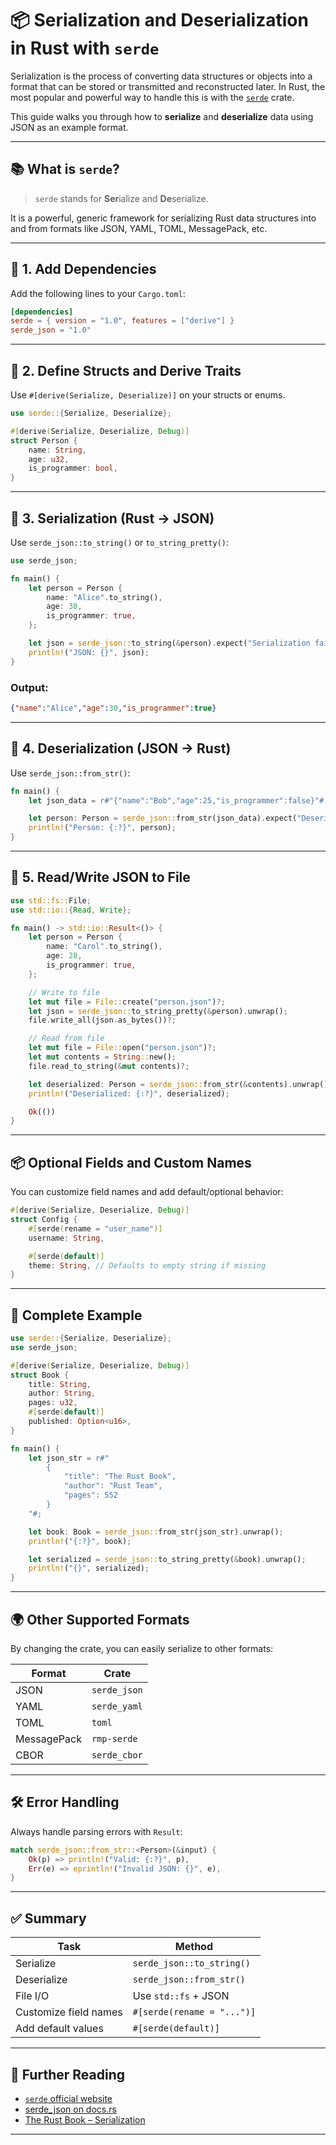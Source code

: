 # 📦 Serialization and Deserialization in Rust with `serde`

Serialization is the process of converting data structures or objects into a format that can be stored or transmitted and reconstructed later. In Rust, the most popular and powerful way to handle this is with the [`serde`](https://serde.rs) crate.

This guide walks you through how to **serialize** and **deserialize** data using JSON as an example format.

---

## 📚 What is `serde`?

> `serde` stands for **Ser**ialize and **De**serialize.

It is a powerful, generic framework for serializing Rust data structures into and from formats like JSON, YAML, TOML, MessagePack, etc.

---

## 🔧 1. Add Dependencies

Add the following lines to your `Cargo.toml`:

```toml
[dependencies]
serde = { version = "1.0", features = ["derive"] }
serde_json = "1.0"
````

---

## 🔷 2. Define Structs and Derive Traits

Use `#[derive(Serialize, Deserialize)]` on your structs or enums.

```rust
use serde::{Serialize, Deserialize};

#[derive(Serialize, Deserialize, Debug)]
struct Person {
    name: String,
    age: u32,
    is_programmer: bool,
}
```

---

## 🔁 3. Serialization (Rust → JSON)

Use `serde_json::to_string()` or `to_string_pretty()`:

```rust
use serde_json;

fn main() {
    let person = Person {
        name: "Alice".to_string(),
        age: 30,
        is_programmer: true,
    };

    let json = serde_json::to_string(&person).expect("Serialization failed");
    println!("JSON: {}", json);
}
```

### Output:

```json
{"name":"Alice","age":30,"is_programmer":true}
```

---

## 🔁 4. Deserialization (JSON → Rust)

Use `serde_json::from_str()`:

```rust
fn main() {
    let json_data = r#"{"name":"Bob","age":25,"is_programmer":false}"#;

    let person: Person = serde_json::from_str(json_data).expect("Deserialization failed");
    println!("Person: {:?}", person);
}
```

---

## 📂 5. Read/Write JSON to File

```rust
use std::fs::File;
use std::io::{Read, Write};

fn main() -> std::io::Result<()> {
    let person = Person {
        name: "Carol".to_string(),
        age: 28,
        is_programmer: true,
    };

    // Write to file
    let mut file = File::create("person.json")?;
    let json = serde_json::to_string_pretty(&person).unwrap();
    file.write_all(json.as_bytes())?;

    // Read from file
    let mut file = File::open("person.json")?;
    let mut contents = String::new();
    file.read_to_string(&mut contents)?;

    let deserialized: Person = serde_json::from_str(&contents).unwrap();
    println!("Deserialized: {:?}", deserialized);

    Ok(())
}
```

---

## 📦 Optional Fields and Custom Names

You can customize field names and add default/optional behavior:

```rust
#[derive(Serialize, Deserialize, Debug)]
struct Config {
    #[serde(rename = "user_name")]
    username: String,

    #[serde(default)]
    theme: String, // Defaults to empty string if missing
}
```

---

## 🧪 Complete Example

```rust
use serde::{Serialize, Deserialize};
use serde_json;

#[derive(Serialize, Deserialize, Debug)]
struct Book {
    title: String,
    author: String,
    pages: u32,
    #[serde(default)]
    published: Option<u16>,
}

fn main() {
    let json_str = r#"
        {
            "title": "The Rust Book",
            "author": "Rust Team",
            "pages": 552
        }
    "#;

    let book: Book = serde_json::from_str(json_str).unwrap();
    println!("{:?}", book);

    let serialized = serde_json::to_string_pretty(&book).unwrap();
    println!("{}", serialized);
}
```

---

## 🌍 Other Supported Formats

By changing the crate, you can easily serialize to other formats:

| Format      | Crate        |
| ----------- | ------------ |
| JSON        | `serde_json` |
| YAML        | `serde_yaml` |
| TOML        | `toml`       |
| MessagePack | `rmp-serde`  |
| CBOR        | `serde_cbor` |

---

## 🛠️ Error Handling

Always handle parsing errors with `Result`:

```rust
match serde_json::from_str::<Person>(&input) {
    Ok(p) => println!("Valid: {:?}", p),
    Err(e) => eprintln!("Invalid JSON: {}", e),
}
```

---

## ✅ Summary

| Task                  | Method                     |
| --------------------- | -------------------------- |
| Serialize             | `serde_json::to_string()`  |
| Deserialize           | `serde_json::from_str()`   |
| File I/O              | Use `std::fs` + JSON       |
| Customize field names | `#[serde(rename = "...")]` |
| Add default values    | `#[serde(default)]`        |

---

## 📎 Further Reading

* [`serde` official website](https://serde.rs)
* [serde\_json on docs.rs](https://docs.rs/serde_json)
* [The Rust Book – Serialization](https://doc.rust-lang.org/book/ch20-02-multithreaded.html)

---
